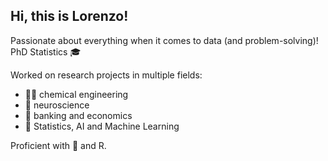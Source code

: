 ## Hi, this is Lorenzo! 

Passionate about everything when it comes to data (and problem-solving)!
PhD Statistics 🎓

Worked on research projects in multiple fields:
- 🧑‍🔬 chemical engineering
- 🧠 neuroscience
- 🏦 banking and economics
- 🤖 Statistics, AI and Machine Learning

Proficient with 🐍 and R. 

<!--
**LorenzoT93/LorenzoT93** is a ✨ _special_ ✨ repository because its `README.md` (this file) appears on your GitHub profile.

Here are some ideas to get you started:

- 🔭 I’m currently working on ...
- 🌱 I’m currently learning ...
- 👯 I’m looking to collaborate on ...
- 🤔 I’m looking for help with ...
- 💬 Ask me about ...
- 📫 How to reach me: ...
- 😄 Pronouns: ...
- ⚡ Fun fact: ...
-->
